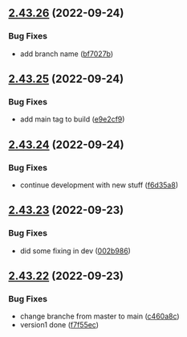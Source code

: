 ## [2.43.26](https://github.com/plazo1975/mvcdotnetdocker/compare/v2.43.25...v2.43.26) (2022-09-24)


### Bug Fixes

* add branch name ([bf7027b](https://github.com/plazo1975/mvcdotnetdocker/commit/bf7027ba879602e08cc51da9cc5a0af5c7db680b))



## [2.43.25](https://github.com/plazo1975/mvcdotnetdocker/compare/v2.43.24...v2.43.25) (2022-09-24)


### Bug Fixes

* add main tag to build ([e9e2cf9](https://github.com/plazo1975/mvcdotnetdocker/commit/e9e2cf976084a7916b5dcac701e74b90915240c1))



## [2.43.24](https://github.com/plazo1975/mvcdotnetdocker/compare/v2.43.23...v2.43.24) (2022-09-24)


### Bug Fixes

* continue development with new stuff ([f6d35a8](https://github.com/plazo1975/mvcdotnetdocker/commit/f6d35a812f6c5fe135335bcc1a3395b024fbbb01))



## [2.43.23](https://github.com/plazo1975/mvcdotnetdocker/compare/v2.43.22...v2.43.23) (2022-09-23)


### Bug Fixes

* did some fixing in dev ([002b986](https://github.com/plazo1975/mvcdotnetdocker/commit/002b986e5eafe1557b435cd22e660099215dd75f))



## [2.43.22](https://github.com/plazo1975/mvcdotnetdocker/compare/v2.43.21...v2.43.22) (2022-09-23)


### Bug Fixes

* change branche from master to main ([c460a8c](https://github.com/plazo1975/mvcdotnetdocker/commit/c460a8c71926d91b01acd0a4e52fc2facb75fe9d))
* version1 done ([f7f55ec](https://github.com/plazo1975/mvcdotnetdocker/commit/f7f55ecd9607a7b4bba511d8ccf5d6b1e0751d0e))



